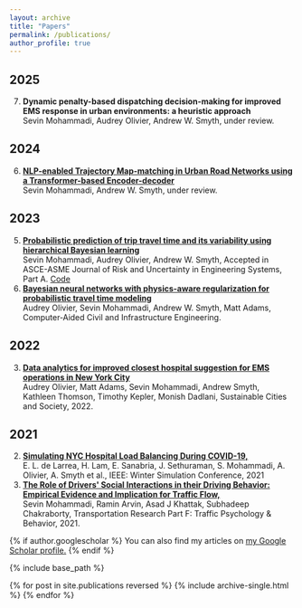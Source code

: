 ```yaml
---
layout: archive
title: "Papers"
permalink: /publications/
author_profile: true
---
```


2025
----
7. **Dynamic penalty-based dispatching decision-making for improved EMS response in urban environments: a heuristic approach**\
Sevin Mohammadi, Audrey Olivier, Andrew W. Smyth, under review.

2024
----
6. [**NLP-enabled Trajectory Map-matching in Urban Road Networks using a Transformer-based Encoder-decoder**](https://doi.org/10.48550/arXiv.2404.12460)\
Sevin Mohammadi, Andrew W. Smyth, under review.

2023
----
5. [**Probabilistic prediction of trip travel time and its variability using hierarchical Bayesian learning**](https://doi.org/10.1061/AJRUA6.RUENG-981)\
Sevin Mohammadi, Audrey Olivier, Andrew W. Smyth, Accepted in ASCE-ASME Journal of Risk and Uncertainty in Engineering Systems, Part A. [Code](https://github.com/sev-90/HierarchicalBayesianRegression)
4. [**Bayesian neural networks with physics-aware regularization for probabilistic travel time modeling**](https://doi.org/10.1111/mice.13047)\
Audrey Olivier, Sevin Mohammadi, Andrew W. Smyth, Matt Adams, Computer‐Aided Civil and Infrastructure Engineering.


2022
----
3. [**Data analytics for improved closest hospital suggestion for EMS operations in New York City**](https://www.sciencedirect.com/science/article/pii/S2210670722004188)\
Audrey Olivier, Matt Adams, Sevin Mohammadi, Andrew Smyth, Kathleen Thomson, Timothy Kepler, Monish Dadlani, Sustainable Cities and Society, 2022.


2021
----
2. [**Simulating NYC Hospital Load Balancing During COVID-19,**](https://doi.org/10.1109/WSC52266.2021.9715419)\
   E. L. de Larrea, H. Lam, E. Sanabria, J. Sethuraman, S. Mohammadi, A. Olivier, A. Smyth et al., IEEE: Winter Simulation Conference, 2021
1. [**The Role of Drivers' Social Interactions in their Driving Behavior: Empirical Evidence and Implication for Traffic Flow,**](https://doi.org/10.1016/j.trf.2021.04.002)\
   Sevin Mohammadi, Ramin Arvin, Asad J Khattak, Subhadeep Chakraborty, Transportation Research Part F: Traffic Psychology & Behavior, 2021.


{% if author.googlescholar %}
  You can also find my articles on <u><a href="{{author.googlescholar}}">my Google Scholar profile</a>.</u>
{% endif %}

{% include base_path %}

{% for post in site.publications reversed %}
  {% include archive-single.html %}
{% endfor %}
